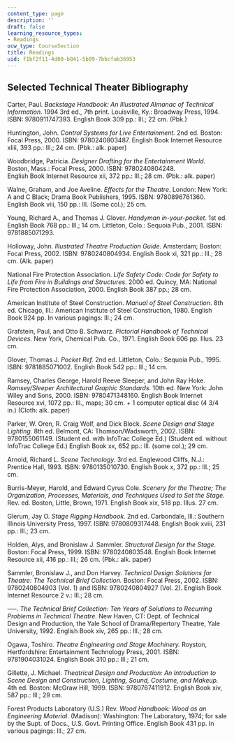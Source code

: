```yaml
---
content_type: page
description: ''
draft: false
learning_resource_types:
- Readings
ocw_type: CourseSection
title: Readings
uid: f1bf2f11-4d00-b841-5b09-7bbcfab36953
---
```

## Selected Technical Theater Bibliography

Carter, Paul. *Backstage Handbook: An Illustrated Almanac of Technical Information*. 1994 3rd ed., 7th print. Louisville, Ky.: Broadway Press, 1994. ISBN: 9780911747393. English Book 309 pp.: Ill.; 22 cm. (Pbk.)

Huntington, John. *Control Systems for Live Entertainment.* 2nd ed. Boston: Focal Press, 2000. ISBN: 9780240803487. English Book Internet Resource xliii, 393 pp.: Ill.; 24 cm. (Pbk.: alk. paper)

Woodbridge, Patricia. *Designer Drafting for the Entertainment World.* Boston, Mass.: Focal Press, 2000. ISBN: 9780240804248. English Book Internet Resource xii, 372 pp.: Ill.; 28 cm. (Pbk.: alk. paper)

Walne, Graham, and Joe Aveline. *Effects for the Theatre*. London: New York: A and C Black; Drama Book Publishers, 1995. ISBN: 9780896761360. English Book viii, 150 pp.: Ill. (Some col.); 25 cm.

Young, Richard A., and Thomas J. Glover. *Handyman in-your-pocket*. 1st ed. English Book 768 pp.: Ill.; 14 cm. Littleton, Colo.: Sequoia Pub., 2001. ISBN: 9781885071293.

Holloway, John. *Illustrated Theatre Production Guide*. Amsterdam; Boston: Focal Press, 2002. ISBN: 9780240804934. English Book xi, 321 pp.: Ill.; 28 cm. (Alk. paper)

National Fire Protection Association. *Life Safety Code: Code for Safety to Life from Fire in Buildings and Structures*. 2000 ed. Quincy, MA: National Fire Protection Association, 2000. English Book 387 pp.; 28 cm.

American Institute of Steel Construction. *Manual of Steel Construction*. 8th ed. Chicago, Ill.: American Institute of Steel Construction, 1980. English Book 924 pp. In various pagings: Ill.; 24 cm.

Grafstein, Paul, and Otto B. Schwarz. *Pictorial Handbook of Technical Devices.* New York, Chemical Pub. Co., 1971. English Book 606 pp. Illus. 23 cm.

Glover, Thomas J. *Pocket Ref.* 2nd ed. Littleton, Colo.: Sequoia Pub., 1995. ISBN: 9781885071002. English Book 542 pp.: Ill.; 14 cm.

Ramsey, Charles George, Harold Reeve Sleeper, and John Ray Hoke. *Ramsey/Sleeper Architectural Graphic Standards.* 10th ed. New York: John Wiley and Sons, 2000. ISBN: 9780471348160. English Book Internet Resource xvi, 1072 pp.: Ill., maps; 30 cm. + 1 computer optical disc (4 3/4 in.) (Cloth: alk. paper)

Parker, W. Oren, R. Craig Wolf, and Dick Block. *Scene Design and Stage Lighting.* 8th ed. Belmont, CA: Thomson/Wadsworth, 2002. ISBN: 9780155061149. (Student ed. with InfoTrac College Ed.) (Student ed. without InfoTrac College Ed.) English Book xx, 652 pp.: Ill. (some col.); 29 cm.

Arnold, Richard L. *Scene Technology.* 3rd ed. Englewood Cliffs, N.J.: Prentice Hall, 1993. ISBN: 9780135010730. English Book x, 372 pp.: Ill.; 25 cm.

Burris-Meyer, Harold, and Edward Cyrus Cole. *Scenery for the Theatre; The Organization, Processes, Materials, and Techniques Used to Set the Stage.* Rev. ed. Boston, Little, Brown, 1971. English Book xix, 518 pp. Illus. 27 cm.

Glerum, Jay O. *Stage Rigging Handbook.* 2nd ed. Carbondale, Ill.: Southern Illinois University Press, 1997. ISBN: 9780809317448. English Book xviii, 231 pp.: Ill.; 23 cm.

Holden, Alys, and Bronislaw J. Sammler. *Structural Design for the Stage.* Boston: Focal Press, 1999. ISBN: 9780240803548. English Book Internet Resource xii, 416 pp.: Ill.; 26 cm. (Pbk.: alk. paper)

Sammler, Bronislaw J., and Don Harvey. *Technical Design Solutions for Theatre: The Technical Brief Collection.* Boston: Focal Press, 2002. ISBN: 9780240804903 (Vol. 1) and ISBN: 9780240804927 (Vol. 2). English Book Internet Resource 2 v.: Ill.; 28 cm.

–––. *The Technical Brief Collection: Ten Years of Solutions to Recurring Problems in Technical Theatre.* New Haven, CT: Dept. of Technical Design and Production, the Yale School of Drama/Repertory Theatre, Yale University, 1992. English Book xiv, 265 pp.: Ill.; 28 cm.

Ogawa, Toshiro. *Theatre Engineering and Stage Machinery.* Royston, Hertfordshire: Entertainment Technology Press, 2001. ISBN: 9781904031024. English Book 310 pp.: Ill.; 21 cm.

Gillette, J. Michael. *Theatrical Design and Production: An Introduction to Scene Design and Construction, Lighting, Sound, Costume, and Makeup.* 4th ed. Boston: McGraw Hill, 1999. ISBN: 9780767411912. English Book xiv, 587 pp.: Ill.; 29 cm.

Forest Products Laboratory (U.S.) Rev. *Wood Handbook: Wood as an Engineering Material*. (Madison): Washington: The Laboratory, 1974; for sale by the Supt. of Docs., U.S. Govt. Printing Office. English Book 431 pp. In various pagings: Ill.; 27 cm.
